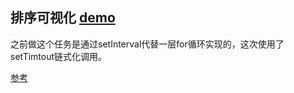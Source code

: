 ## 排序可视化 [demo](https://kad0108.github.io/IFE/2016/task19)

之前做这个任务是通过setInterval代替一层for循环实现的，这次使用了setTimtout链式化调用。

[参考](http://stackoverflow.com/questions/6921275/is-it-possible-to-chain-settimeout-functions-in-javascript)